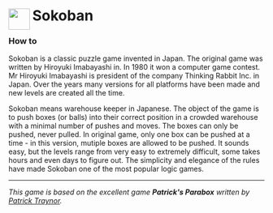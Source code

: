 
<h1>
	<img src="~/icon.svg" style="float: left; width: 42px; margin: 3px 5px 0 0;">
	Sokoban
</h1>

### How to
Sokoban is a classic puzzle game invented in Japan. The original game was written by 
Hiroyuki Imabayashi in. In 1980 it won a computer game contest. Mr Hiroyuki Imabayashi 
is president of the company Thinking Rabbit Inc. in Japan. Over the years many versions 
for all platforms have been made and new levels are created all the time.

Sokoban means warehouse keeper in Japanese. The object of the game is to push boxes 
(or balls) into their correct position in a crowded warehouse with a minimal number 
of pushes and moves. The boxes can only be pushed, never pulled. In original game, 
only one box can be pushed at a time - in this version, mutiple boxes are allowed to be pushed.
It sounds easy, but the levels range from very easy to extremely difficult, 
some takes hours and even days to figure out. The simplicity and elegance of the rules have 
made Sokoban one of the most popular logic games.

---
*This game is based on the excellent game **Patrick's Parabox** written by [Patrick Traynor](https://www.patricksparabox.com/).*

